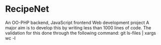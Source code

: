 RecipeNet
=========

An OO-PHP backend, JavaScript frontend Web development project
A major aim is to develop this by writing less than 1000 lines of code.
The validation for this done through the following command:
git ls-files | xargs wc -l